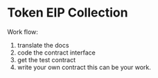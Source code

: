 # Token EIP Collection

Work flow:

1. translate the docs
2. code the contract interface
3. get the test contract
4. write your own contract this can be your work.

